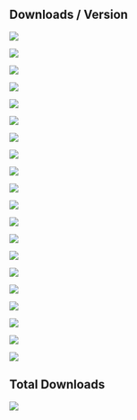 ## Downloads / Version
![](https://img.shields.io/github/downloads/vineetchoudhary/AppBox-iOSAppsWirelessInstallation/2.9.1/total.svg?style=flat-square)

![](https://img.shields.io/github/downloads/vineetchoudhary/AppBox-iOSAppsWirelessInstallation/2.9.0/total.svg?style=flat-square)

![](https://img.shields.io/github/downloads/vineetchoudhary/AppBox-iOSAppsWirelessInstallation/2.8.2/total.svg?style=flat-square)

![](https://img.shields.io/github/downloads/vineetchoudhary/AppBox-iOSAppsWirelessInstallation/2.8.1/total.svg?style=flat-square)

![](https://img.shields.io/github/downloads/vineetchoudhary/AppBox-iOSAppsWirelessInstallation/2.8.0/total.svg?style=flat-square)

![](https://img.shields.io/github/downloads/vineetchoudhary/AppBox-iOSAppsWirelessInstallation/2.7.2/total.svg?style=flat-square)

![](https://img.shields.io/github/downloads/vineetchoudhary/AppBox-iOSAppsWirelessInstallation/2.7.1/total.svg?style=flat-square)

![](https://img.shields.io/github/downloads/vineetchoudhary/AppBox-iOSAppsWirelessInstallation/2.7.0/total.svg?style=flat-square)

![](https://img.shields.io/github/downloads/vineetchoudhary/AppBox-iOSAppsWirelessInstallation/2.6.1/total.svg?style=flat-square)

![](https://img.shields.io/github/downloads/vineetchoudhary/AppBox-iOSAppsWirelessInstallation/2.6.0/total.svg?style=flat-square)

![](https://img.shields.io/github/downloads/vineetchoudhary/AppBox-iOSAppsWirelessInstallation/2.5.0/total.svg?style=flat-square)

![](https://img.shields.io/github/downloads/vineetchoudhary/AppBox-iOSAppsWirelessInstallation/2.3.0/total.svg?style=flat-square)

![](https://img.shields.io/github/downloads/vineetchoudhary/AppBox-iOSAppsWirelessInstallation/2.2.0/total.svg?style=flat-square)

![](https://img.shields.io/github/downloads/vineetchoudhary/AppBox-iOSAppsWirelessInstallation/2.1.2/total.svg?style=flat-square)

![](https://img.shields.io/github/downloads/vineetchoudhary/AppBox-iOSAppsWirelessInstallation/2.0.2/total.svg?style=flat-square)

![](https://img.shields.io/github/downloads/vineetchoudhary/AppBox-iOSAppsWirelessInstallation/2.0.1/total.svg?style=flat-square)

![](https://img.shields.io/github/downloads/vineetchoudhary/AppBox-iOSAppsWirelessInstallation/1.1.2/total.svg?style=flat-square)

![](https://img.shields.io/github/downloads/vineetchoudhary/AppBox-iOSAppsWirelessInstallation/1.1.1/total.svg?style=flat-square)

![](https://img.shields.io/github/downloads/vineetchoudhary/AppBox-iOSAppsWirelessInstallation/1.1.0/total.svg?style=flat-square)

![](https://img.shields.io/github/downloads/vineetchoudhary/AppBox-iOSAppsWirelessInstallation/1.0.0/total.svg?style=flat-square)

## Total Downloads
![](https://img.shields.io/github/downloads/vineetchoudhary/AppBox-iOSAppsWirelessInstallation/total.svg?style=flat-square)
